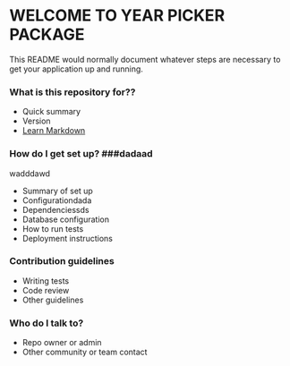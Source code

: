 # WELCOME TO YEAR PICKER PACKAGE #

This README would normally document whatever steps are necessary to get your application up and running.

### What is this repository for?? ###

* Quick summary
* Version
* [Learn Markdown](https://bitbucket.org/tutorials/markdowndemo)

### How do I get set up? ###dadaad
wadddawd
* Summary of set up
* Configurationdada
* Dependenciessds
* Database configuration
* How to run tests
* Deployment instructions

### Contribution guidelines ###

* Writing tests
* Code review
* Other guidelines

### Who do I talk to? ###

* Repo owner or admin
* Other community or team contact
